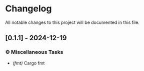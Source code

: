# Changelog

All notable changes to this project will be documented in this file.

## [0.1.1] - 2024-12-19

### ⚙️ Miscellaneous Tasks

- *(fmt)* Cargo fmt

<!-- generated by git-cliff -->
